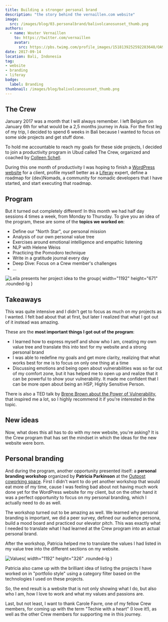 ```yaml
---
title: Building a stronger personal brand
description: "the story behind the vernaillen.com website"
image:
  src: /images/blog/03.personalbrand/balivolcanosunset_thumb.png
authors:
  - name: Wouter Vernaillen
    to: https://twitter.com/vernaillen
    avatar:
      src: https://pbs.twimg.com/profile_images/1518139252592283648/OA9KuIjb_400x400.jpg
date: 2017-09-14
location: Bali, Indonesia
tag:
- website
- branding
- liferay
badge:
  label: Branding
thumbnail: /images/blog/balivolcanosunset_thumb.png
---
```


## The Crew

January 2017 was a month that I will always remember. I left Belgium on January 6th for what would be a 2,5 months journey in Asia. For the first leg of my trip, I decided to spend 6 weeks in Bali because I wanted to focus on some side projects and get stuff done.

To hold me accountable to reach my goals for these side projects, I decided to join a productivity program in Ubud called The Crew, organized and coached by [Colleen Schell](https://leadershiprev.com/).

During this one month of productivity I was hoping to finish a [WordPress website](https://pastoriebalegem.be/) for a client, profile myself better as a [Liferay](https://www.liferay.com/) expert, define a roadmap for {dev}Nomads, a community for nomadic developers that I have started, and start executing that roadmap.

## Program

But it turned out completely different! In this month we had half day sessions 4 times a week, from Monday to Thursday.
To give you an idea of the program, these are some of the **topics we worked on**:

* Define our "North Star", our personal mission
* Analysis of our own personal value tree
* Exercises around emotional intelligence and empathic listening
* NLP with Helene Weiss
* Practicing the Pomodoro technique
* Write in a gratitude journal every day
* Deep Dive: Focus on a Crew member's challenges
* ...

![Leila presents her project idea to the group](/images/blog/03.personalbrand/thecrew2.jpeg){ width="1192" height="671" .rounded-lg }

## Takeaways

This was quite intensive and I didn't get to focus as much on my projects as I wanted. I felt bad about that at first, but later I realized that what I got out of it instead was amazing.

These are the **most important things I got out of the program**:

* I learned how to express myself and show who I am, creating my own value tree and translate this into text for my website and a strong personal brand
* I was able to redefine my goals and get more clarity, realizing that what works best for me is to focus on only one thing at a time
* Discussing emotions and being open about vulnerabilities was so far out of my comfort zone, but it has helped me to open up and realize that it can be powerful to show your vulnerability.
It made me confident that I can be more open about being an HSP, Highly Sensitive Person.

There is also a TED talk by [Brene Brown about the Power of Vulnerability](https://www.ted.com/talks/brene_brown_the_power_of_vulnerability), that inspired me a lot, so I highly recommend it if you're interested in the topic.

## New ideas

Now, what does this all has to do with my new website, you're asking?
It is the Crew program that has set the mindset in which the ideas for the new website were born.

## Personal branding

And during the program, another opportunity presented itself: a **personal branding workshop** organized by **Patricia Parkinson** at the [Outpost coworking space](https://destinationoutpost.co/). First I didn't want to do yet another workshop that would eat more of my time, cause I was feeling bad about not having much work done yet for the WordPress website for my client, but on the other hand it was a perfect opportunity to focus on my personal branding, which I actually need to do as well.

The workshop turned out to be amazing as well. We learned why personal branding is important, we did a peer survey, defined our audience persona, build a mood board and practiced our elevator pitch. This was exactly what I needed to translate what I had learned at the Crew program into an actual personal brand.

After the workshop, Patricia helped me to translate the values I had listed in my value tree into the different sections on my website.

![Values](/images/blog/03.personalbrand/values.png){ width="1192" height="326" .rounded-lg }

Patricia also came up with the brilliant idea of listing the projects I have worked on in "portfolio style" using a category filter based on the technologies I used on these projects.

So, the end result is a website that is not only showing what I do, but also who I am, how I love to work and what my values and passions are.

Last, but not least, I want to thank Carole Favre, one of my fellow Crew members, for coming up with the term "Techie with a heart" (I love it!), as well as the other Crew members for supporting me in this journey.
